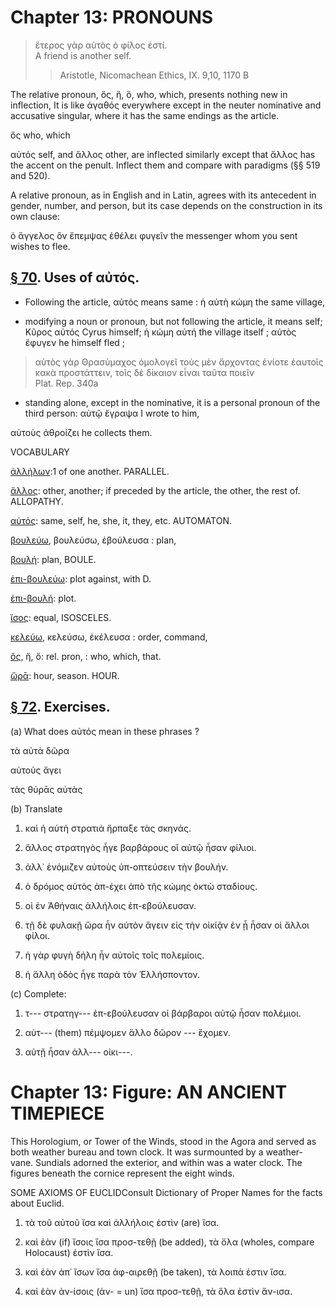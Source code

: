 # Chapter 13: PRONOUNS

>  ἕτερος γὰρ αὐτὸς ὁ φίλος ἐστί.<br/>
>  A friend is another self.<br/>
>> Aristotle, Nicomachean Ethics, IX. 9,10, 1170 B





<div type="textpart" subtype="para" n="67">


The relative pronoun, ὅς, ἥ, ὅ, who, which, presents
nothing new in inflection, It is like ἀγαθός everywhere
except in the neuter nominative and accusative singular,
where it has the same endings as the article.

ὅς who, which

<div type="textpart" subtype="para" n="68">


αὐτός self, and ἄλλος other, are inflected similarly
except that ἄλλος has the accent on the penult. Inflect
them and compare with paradigms (§§ 519 and 520).

<div type="textpart" subtype="para" n="69">


A relative pronoun, as in English and in Latin,
agrees with its antecedent in gender, number, and person,
but its case depends on the construction in its own clause:

ὁ ἄγγελος ὃν ἔπεμψας ἐθέλει φυγεῖν
the messenger whom you sent wishes to flee.

## [§ 70](#para70). Uses of αὐτός.



- Following the article, αὐτός means
same : ἡ αὐτὴ κώμη the same village, 

- modifying a noun or pronoun, but not following
the article, it means self; Κῦρος αὐτός Cyrus himself; ἡ κώμη αὐτή the village itself ;
αὐτὸς ἔφυγεν he himself fled ;
>  αὐτὸς γὰρ Θρασύμαχος ὁμολογεῖ τοὺς μὲν ἄρχοντας ἐνίοτε ἑαυτοῖς κακὰ προστάττειν, τοῖς δὲ δίκαιον εἶναι ταῦτα ποιεῖν<br/> <bibl>Plat. Rep. 340a</bibl>


- standing alone, except in the
nominative, it is a personal pronoun of the third person:
αὐτῷ ἔγραψα I wrote to him,

αὐτοὺς ἀθροίζει he collects them.

<pb n="41"/>







<div type="textpart" subtype="para" n="71">


VOCABULARY


[ἀλλήλων](https://github.com/gregorycrane/CrosbySchaeffer2.0/tree/main/chaps/vocpassages/ἀλλήλων.md):1 of one another. PARALLEL.

[ἄλλος](https://github.com/gregorycrane/CrosbySchaeffer2.0/tree/main/chaps/vocpassages/ἄλλος.md): other, another; if preceded by the article, the other, the rest of. ALLOPATHY.

[αὐτός](https://github.com/gregorycrane/CrosbySchaeffer2.0/tree/main/chaps/vocpassages/αὐτός.md): same, self, he, she, it, they, etc. AUTOMATON.

[βουλεύω](https://github.com/gregorycrane/CrosbySchaeffer2.0/tree/main/chaps/vocpassages/βουλεύω.md), βουλεύσω, ἐβούλευσα :  plan,

[βουλή](https://github.com/gregorycrane/CrosbySchaeffer2.0/tree/main/chaps/vocpassages/βουλή.md): plan, BOULE.

[ἐπι-βουλεύω](https://github.com/gregorycrane/CrosbySchaeffer2.0/tree/main/chaps/vocpassages/ἐπι-βουλεύω.md): plot against, with D.

[ἐπι-βουλή](https://github.com/gregorycrane/CrosbySchaeffer2.0/tree/main/chaps/vocpassages/ἐπι-βουλή.md): plot.

[ἴσος](https://github.com/gregorycrane/CrosbySchaeffer2.0/tree/main/chaps/vocpassages/ἴσος.md): equal, ISOSCELES.

[κελεύω](https://github.com/gregorycrane/CrosbySchaeffer2.0/tree/main/chaps/vocpassages/κελεύω.md), κελεύσω, ἐκέλευσα : order, command,

[ὅς](https://github.com/gregorycrane/CrosbySchaeffer2.0/tree/main/chaps/vocpassages/ὅς.md), ἥ, ὅ: rel. pron, : who, which, that.

[ὥρᾱ](https://github.com/gregorycrane/CrosbySchaeffer2.0/tree/main/chaps/vocpassages/ὥρᾱ.md): hour, season. HOUR.

## [§ 72](#para72). Exercises.




(a) What does αὐτός mean in these phrases ?

τὰ αὐτὰ δῶρα

αὐτοὺς ἄγει

τὰς θύρᾱς αὐτὰς

(b) Translate

1. καὶ ἡ αὐτὴ στρατιὰ ἥρπαξε τὰς σκηνάς.

2. ἄλλος στρατηγὸς ἦγε βαρβάρους οἳ αὐτῷ ἦσαν φίλιοι.



3. ἀλλ᾽ ἐνόμιζεν αὐτοὺς ὑπ-οπτεύσειν τὴν βουλήν.


4. ὁ δρόμος αὐτὸς ἀπ-έχει ἀπὸ τῆς κώμης ὀκτὼ σταδίους.

5. οἱ ἐν Ἀθήναις ἀλλήλοις ἐπ-εβούλευσαν.

6. τῇ δὲ φυλακῇ ὥρα ἦν αὐτὸν ἄγειν εἰς τὴν οἰκίᾷν ἐν ᾗ ἦσαν οἱ ἄλλοι φίλοι.

7. ἡ γὰρ φυγὴ δήλη ἦν αὐτοῖς τοῖς πολεμίοις.

8. ἡ ἄλλη ὁδὸς ἦγε παρὰ τὸν Ἑλλήσποντον.

(c) Complete:

1. τ--- στρατηγ--- ἐπ-εβούλευσαν οἱ βάρβαροι αὐτῷ ἦσαν πολέμιοι.

2. αὐτ--- (them) πέμψομεν ἄλλο δῶρον --- ἔχομεν.
3. αὐτῇ ἦσαν ἀλλ--- οἰκι---.

<pb n="42"/>

# Chapter 13: Figure: AN ANCIENT TIMEPIECE



This Horologium, or Tower of the Winds, stood in the Agora and served
as both weather bureau and town clock. It was surmounted by a weather-
vane. Sundials adorned the exterior, and within was a water clock. The
figures beneath the cornice represent the eight winds.


<div type="textpart" subtype="para" n="73">


SOME AXIOMS OF EUCLID<note>Consult Dictionary of Proper Names for the facts about Euclid.</note>

1. τὰ τοῦ αὐτοῦ ἴσα καὶ ἀλλήλοις ἐστὶν (are) ἴσα.
2. καὶ ἐὰν (if) ἴσοις ἴσα προσ-τεθῇ (be added), τὰ ὅλα (wholes, compare Holocaust) ἐστὶν ἴσα.

3. καὶ ἐὰν ἀπ᾽ ἴσων ἴσα ἀφ-αιρεθῇ (be taken), τὰ λοιπὰ
ἐστιν ἴσα.

4. καὶ ἐὰν ἀν-ίσοις (ἀν- = un) ἴσα προσ-τεθῇ, τὰ ὅλα
ἐστὶν ἄν-ισα.


<pb n="43"/>





